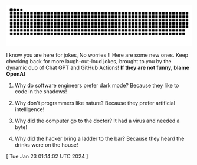 <picture>
  <source media="(prefers-color-scheme: dark)" srcset="https://raw.githubusercontent.com/platane/platane/output/github-contribution-grid-snake-dark.svg">
  <source media="(prefers-color-scheme: light)" srcset="https://raw.githubusercontent.com/platane/platane/output/github-contribution-grid-snake.svg">
  <img alt="github contribution grid snake animation" src="https://raw.githubusercontent.com/platane/platane/output/github-contribution-grid-snake.svg">
</picture>


I know you are here for jokes, No worries !!
Here are some new ones. Keep checking back for more laugh-out-loud jokes, brought to you by the dynamic duo of Chat GPT and GitHub Actions! __If they are not funny, blame OpenAI__
 
1. Why do software engineers prefer dark mode? 
   Because they like to code in the shadows!

2. Why don't programmers like nature? 
   Because they prefer artificial intelligence!

3. Why did the computer go to the doctor?
   It had a virus and needed a byte!

4. Why did the hacker bring a ladder to the bar?
   Because they heard the drinks were on the house!
 
[ 
Tue Jan 23 01:14:02 UTC 2024
 ]
